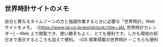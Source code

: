 ## 世界時計サイトのメモ

自分と異なるタイムゾーンの方と強調作業するときに必要な「世界時計」Web サイトをメモ。
-[https://www.jal.co.jp/worldclock/:title=JAL 世界時計カレンダー]
--Web 上で閲覧でき、使い勝手もよく、とても便利です。しかも現地の祝日まで表示するところも加えて便利。
-iOS 標準搭載の世界時計
--こちらも便利


